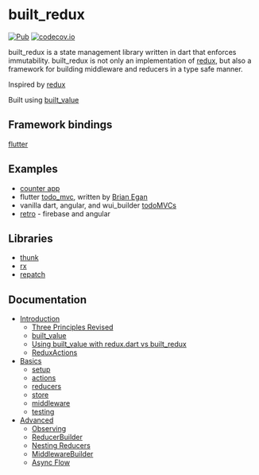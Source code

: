 # built_redux

[![Pub](https://img.shields.io/pub/v/built_redux.svg)](https://pub.dartlang.org/packages/built_redux)
[![codecov.io](http://codecov.io/github/davidmarne/built_redux/coverage.svg?branch=master)](http://codecov.io/github/davidmarne/built_redux?branch=master)

built_redux is a state management library written in dart that enforces immutability.
built_redux is not only an implementation of [redux][redux_git], but also a framework for building middleware and reducers in a type safe manner.

Inspired by [redux][redux_git]

Built using [built_value][built_value_git]

## Framework bindings

[flutter]

## Examples

- [counter app](example/example.dart)
- flutter [todo_mvc], written by [Brian Egan]
- vanilla dart, angular, and wui_builder [todoMVCs]
- [retro] - firebase and angular

## Libraries

- [thunk][built_redux_thunk]
- [rx][built_redux_rx]
- [repatch][built_redux_repatch]

## Documentation

* [Introduction](doc/introduction/README.md)
  * [Three Principles Revised](doc/introduction/three_principles_revised.md)
  * [built_value](doc/introduction/built_value.md)
  * [Using built_value with redux.dart vs built_redux](doc/introduction/built_value_with_redux.md)
  * [ReduxActions](doc/introduction/redux_actions.md)
* [Basics](doc/basics/README.md)
  * [setup](doc/basics/setup.md)
  * [actions](doc/basics/actions.md)
  * [reducers](doc/basics/reducers.md)
  * [store](doc/basics/store.md)
  * [middleware](doc/basics/middleware.md)
  * [testing](doc/basics/testing.md)
* [Advanced](doc/advanced/README.md)
  * [Observing](doc/advanced/observing.md)
  * [ReducerBuilder](doc/advanced/building_reducers.md)
  * [Nesting Reducers](doc/advanced/nested_reducers.md)
  * [MiddlewareBuilder](doc/advanced/building_middleware.md)
  * [Async Flow](doc/advanced/async_flow.md)

[built_value_blog]: https://medium.com/dartlang/darts-built-value-for-immutable-object-models-83e2497922d4

[built_value_git]: https://github.com/google/built_value.dart/

[redux_git]: https://github.com/reactjs/redux

[redux_docs]: http://redux.js.org/

[todoMVCs]: https://github.com/davidmarne/built_redux_todos

[flutter]: https://github.com/davidmarne/flutter_built_redux

[built_redux_thunk]: https://github.com/davidmarne/built_redux_thunk

[built_redux_rx]: https://github.com/davidmarne/built_redux_rx

[built_redux_repatch]: https://github.com/davidmarne/built_redux_repatch

[flutter_built_redux]: https://github.com/davidmarne/flutter_built_redux

[retro]: https://github.com/davidmarne/retro

[todo_mvc]: https://gitlab.com/brianegan/flutter_architecture_samples/tree/master/example/built_redux

[Brian Egan]: https://gitlab.com/brianegan
